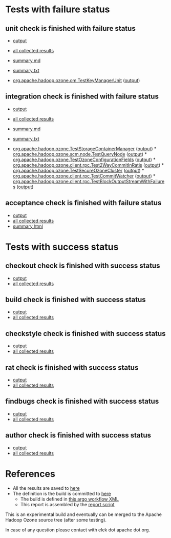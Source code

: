 # Tests with failure status

## unit check is finished with failure status

   * [output](https://raw.githubusercontent.com/elek/ozone-ci/master/pr/pr-hdds-1909-jt4r9/unit/output.log)
   * [all collected results](https://github.com/elek/ozone-ci/tree/master/pr/pr-hdds-1909-jt4r9/unit)
   * [summary.md](https://github.com/elek/ozone-ci/tree/master/pr/pr-hdds-1909-jt4r9/unit/summary.md)
   * [summary.txt](https://github.com/elek/ozone-ci/tree/master/pr/pr-hdds-1909-jt4r9/unit/summary.txt)

 * [org.apache.hadoop.ozone.om.TestKeyManagerUnit](hadoop-ozone/ozone-manager/org.apache.hadoop.ozone.om.TestKeyManagerUnit.txt) ([output](hadoop-ozone/ozone-manager/org.apache.hadoop.ozone.om.TestKeyManagerUnit-output.txt/\n))


## integration check is finished with failure status

   * [output](https://raw.githubusercontent.com/elek/ozone-ci/master/pr/pr-hdds-1909-jt4r9/integration/output.log)
   * [all collected results](https://github.com/elek/ozone-ci/tree/master/pr/pr-hdds-1909-jt4r9/integration)
   * [summary.md](https://github.com/elek/ozone-ci/tree/master/pr/pr-hdds-1909-jt4r9/integration/summary.md)
   * [summary.txt](https://github.com/elek/ozone-ci/tree/master/pr/pr-hdds-1909-jt4r9/integration/summary.txt)

 * [org.apache.hadoop.ozone.TestStorageContainerManager](hadoop-ozone/integration-test/org.apache.hadoop.ozone.TestStorageContainerManager.txt) ([output](hadoop-ozone/integration-test/org.apache.hadoop.ozone.TestStorageContainerManager-output.txt/\n)) * [org.apache.hadoop.ozone.scm.node.TestQueryNode](hadoop-ozone/integration-test/org.apache.hadoop.ozone.scm.node.TestQueryNode.txt) ([output](hadoop-ozone/integration-test/org.apache.hadoop.ozone.scm.node.TestQueryNode-output.txt/\n)) * [org.apache.hadoop.ozone.TestOzoneConfigurationFields](hadoop-ozone/integration-test/org.apache.hadoop.ozone.TestOzoneConfigurationFields.txt) ([output](hadoop-ozone/integration-test/org.apache.hadoop.ozone.TestOzoneConfigurationFields-output.txt/\n)) * [org.apache.hadoop.ozone.client.rpc.Test2WayCommitInRatis](hadoop-ozone/integration-test/org.apache.hadoop.ozone.client.rpc.Test2WayCommitInRatis.txt) ([output](hadoop-ozone/integration-test/org.apache.hadoop.ozone.client.rpc.Test2WayCommitInRatis-output.txt/\n)) * [org.apache.hadoop.ozone.TestSecureOzoneCluster](hadoop-ozone/integration-test/org.apache.hadoop.ozone.TestSecureOzoneCluster.txt) ([output](hadoop-ozone/integration-test/org.apache.hadoop.ozone.TestSecureOzoneCluster-output.txt/\n)) * [org.apache.hadoop.ozone.client.rpc.TestCommitWatcher](hadoop-ozone/integration-test/org.apache.hadoop.ozone.client.rpc.TestCommitWatcher.txt) ([output](hadoop-ozone/integration-test/org.apache.hadoop.ozone.client.rpc.TestCommitWatcher-output.txt/\n)) * [org.apache.hadoop.ozone.client.rpc.TestBlockOutputStreamWithFailures](hadoop-ozone/integration-test/org.apache.hadoop.ozone.client.rpc.TestBlockOutputStreamWithFailures.txt) ([output](hadoop-ozone/integration-test/org.apache.hadoop.ozone.client.rpc.TestBlockOutputStreamWithFailures-output.txt/\n))


## acceptance check is finished with failure status

   * [output](https://raw.githubusercontent.com/elek/ozone-ci/master/pr/pr-hdds-1909-jt4r9/acceptance/output.log)
   * [all collected results](https://github.com/elek/ozone-ci/tree/master/pr/pr-hdds-1909-jt4r9/acceptance)
   * [summary.html](https://elek.github.io/ozone-ci/pr/pr-hdds-1909-jt4r9/acceptance/summary.html)



# Tests with success status

## checkout check is finished with success status

   * [output](https://raw.githubusercontent.com/elek/ozone-ci/master/pr/pr-hdds-1909-jt4r9/checkout/output.log)
   * [all collected results](https://github.com/elek/ozone-ci/tree/master/pr/pr-hdds-1909-jt4r9/checkout)


## build check is finished with success status

   * [output](https://raw.githubusercontent.com/elek/ozone-ci/master/pr/pr-hdds-1909-jt4r9/build/output.log)
   * [all collected results](https://github.com/elek/ozone-ci/tree/master/pr/pr-hdds-1909-jt4r9/build)


## checkstyle check is finished with success status

   * [output](https://raw.githubusercontent.com/elek/ozone-ci/master/pr/pr-hdds-1909-jt4r9/checkstyle/output.log)
   * [all collected results](https://github.com/elek/ozone-ci/tree/master/pr/pr-hdds-1909-jt4r9/checkstyle)


## rat check is finished with success status

   * [output](https://raw.githubusercontent.com/elek/ozone-ci/master/pr/pr-hdds-1909-jt4r9/rat/output.log)
   * [all collected results](https://github.com/elek/ozone-ci/tree/master/pr/pr-hdds-1909-jt4r9/rat)


## findbugs check is finished with success status

   * [output](https://raw.githubusercontent.com/elek/ozone-ci/master/pr/pr-hdds-1909-jt4r9/findbugs/output.log)
   * [all collected results](https://github.com/elek/ozone-ci/tree/master/pr/pr-hdds-1909-jt4r9/findbugs)


## author check is finished with success status

   * [output](https://raw.githubusercontent.com/elek/ozone-ci/master/pr/pr-hdds-1909-jt4r9/author/output.log)
   * [all collected results](https://github.com/elek/ozone-ci/tree/master/pr/pr-hdds-1909-jt4r9/author)




# References

 * All the results are saved to [here](https://github.com/elek/ozone-ci/tree/master/pr/pr-hdds-1909-jt4r9/)
 * The definition is the build is committed to [here](https://github.com/elek/argo-ozone)
    * The build is defined in [this argo workflow XML](https://github.com/elek/argo-ozone/blob/master/ozone-build.yaml)
    * This report is assembled by the [report script](https://github.com/elek/argo-ozone/blob/master/scripts/report.sh)

This is an experimental build and eventually can be merged to the Apache Hadoop Ozone source tree (after some testing).

In case of any question please contact with elek dot apache dot org.
